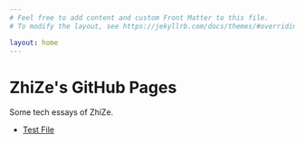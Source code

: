 ```yaml
---
# Feel free to add content and custom Front Matter to this file.
# To modify the layout, see https://jekyllrb.com/docs/themes/#overriding-theme-defaults

layout: home
---
```


# ZhiZe's GitHub Pages

Some tech essays of ZhiZe.

* [Test File](./TestFile.md)
